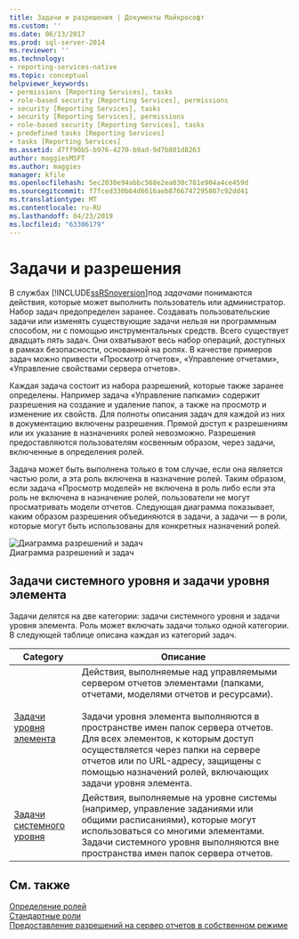 ```yaml
---
title: Задачи и разрешения | Документы Майкрософт
ms.custom: ''
ms.date: 06/13/2017
ms.prod: sql-server-2014
ms.reviewer: ''
ms.technology:
- reporting-services-native
ms.topic: conceptual
helpviewer_keywords:
- permissions [Reporting Services], tasks
- role-based security [Reporting Services], permissions
- security [Reporting Services], tasks
- security [Reporting Services], permissions
- role-based security [Reporting Services], tasks
- predefined tasks [Reporting Services]
- tasks [Reporting Services]
ms.assetid: d7ff90b5-b976-4270-b9ad-9d7b801d8263
author: maggiesMSFT
ms.author: maggies
manager: kfile
ms.openlocfilehash: 5ec2030e94abbc568e2ea030c781e904a4ce459d
ms.sourcegitcommit: f7fced330b64d6616aeb8766747295807c92dd41
ms.translationtype: MT
ms.contentlocale: ru-RU
ms.lasthandoff: 04/23/2019
ms.locfileid: "63306179"
---
```

# <a name="tasks-and-permissions"></a>Задачи и разрешения
  В службах [!INCLUDE[ssRSnoversion](../../includes/ssrsnoversion-md.md)]под *задачами* понимаются действия, которые может выполнить пользователь или администратор. Набор задач предопределен заранее. Создавать пользовательские задачи или изменять существующие задачи нельзя ни программным способом, ни с помощью инструментальных средств. Всего существует двадцать пять задач. Они охватывают весь набор операций, доступных в рамках безопасности, основанной на ролях. В качестве примеров задач можно привести «Просмотр отчетов», «Управление отчетами», «Управление свойствами сервера отчетов».  
  
 Каждая задача состоит из набора разрешений, которые также заранее определены. Например задача «Управление папками» содержит разрешения на создание и удаление папок, а также на просмотр и изменение их свойств. Для полноты описания задач для каждой из них в документацию включены разрешения. Прямой доступ к разрешениям или их указание в назначениях ролей невозможно. Разрешения предоставляются пользователям косвенным образом, через задачи, включенные в определения ролей.  
  
 Задача может быть выполнена только в том случае, если она является частью роли, а эта роль включена в назначение ролей. Таким образом, если задача «Просмотр моделей» не включена в роль либо если эта роль не включена в назначение ролей, пользователи не могут просматривать модели отчетов. Следующая диаграмма показывает, каким образом разрешения объединяются в задачи, а задачи — в роли, которые могут быть использованы для конкретных назначений ролей.  
  
 ![Диаграмма разрешений и задач](../media/report-securityobjects.gif "Диаграмма разрешений и задач")  
Диаграмма разрешений и задач  
  
## <a name="system-and-item-level-tasks"></a>Задачи системного уровня и задачи уровня элемента  
 Задачи делятся на две категории: задачи системного уровня и задачи уровня элемента. Роль может включать задачи только одной категории. В следующей таблице описана каждая из категорий задач.  
  
|Category|Описание|  
|--------------|-----------------|  
|[Задачи уровня элемента](tasks-and-permissions-item-level-tasks.md)|Действия, выполняемые над управляемыми сервером отчетов элементами (папками, отчетами, моделями отчетов и ресурсами).<br /><br /> Задачи уровня элемента выполняются в пространстве имен папок сервера отчетов. Для всех элементов, к которым доступ осуществляется через папки на сервере отчетов или по URL-адресу, защищены с помощью назначений ролей, включающих задачи уровня элемента.|  
|[Задачи системного уровня](tasks-and-permissions-system-level-tasks.md)|Действия, выполняемые на уровне системы (например, управление заданиями или общими расписаниями), которые могут использоваться со многими элементами. Задачи системного уровня выполняются вне пространства имен папок сервера отчетов.|  
  
## <a name="see-also"></a>См. также  
 [Определение ролей](role-definitions.md)   
 [Стандартные роли](role-definitions-predefined-roles.md)   
 [Предоставление разрешений на сервер отчетов в собственном режиме](granting-permissions-on-a-native-mode-report-server.md)  
  
  

